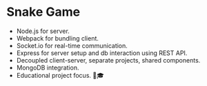 # Snake Game
- Node.js for server.
- Webpack for bundling client.
- Socket.io for real-time communication.
- Express for server setup and db interaction using REST API.
- Decoupled client-server, separate projects, shared components.
- MongoDB integration.
- Educational project focus. 🐍🎓


